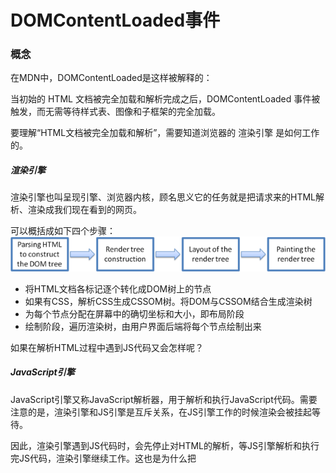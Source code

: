 # DOMContentLoaded事件

### 概念

在MDN中，DOMContentLoaded是这样被解释的：

当初始的 HTML 文档被完全加载和解析完成之后，DOMContentLoaded 事件被触发，而无需等待样式表、图像和子框架的完全加载。

要理解“HTML文档被完全加载和解析”，需要知道浏览器的 渲染引擎 是如何工作的。

##### 渲染引擎
渲染引擎也叫呈现引擎、浏览器内核，顾名思义它的任务就是把请求来的HTML解析、渲染成我们现在看到的网页。

可以概括成如下四个步骤：<br>
![rendering](img/rendering.png)

- 将HTML文档各标记逐个转化成DOM树上的节点
- 如果有CSS，解析CSS生成CSSOM树。将DOM与CSSOM结合生成渲染树
- 为每个节点分配在屏幕中的确切坐标和大小，即布局阶段
- 绘制阶段，遍历渲染树，由用户界面后端将每个节点绘制出来

如果在解析HTML过程中遇到JS代码又会怎样呢？

##### JavaScript引擎
JavaScript引擎又称JavaScript解析器，用于解析和执行JavaScript代码。需要注意的是，渲染引擎和JS引擎是互斥关系，在JS引擎工作的时候渲染会被挂起等待。

因此，渲染引擎遇到JS代码时，会先停止对HTML的解析，等JS引擎解析和执行完JS代码，渲染引擎继续工作。这也是为什么把<script>元素放<body>元素中最后的原因。

回到一开始的问题，“HTML文档被完全加载和解析”是指什么。文档完全加载和解析即渲染的第一个阶段：DOM树构建完成。

DOMContentLoaded在DOM树构建完成后立即触发，而不用等CSS文件、JS文件等其他资源加载完成。

上面所说的是同步脚本的情况，如果是异步脚本，DOMContentLoaded情况又有些许不同。


### 异步脚本 与 DOMContentLoaded
异步脚本可以在不影响页面解析的情况下加载脚本（注意不包括脚本执行，脚本执行时文档仍然停止解析）。
在script标签中添加defer、async属性，即把脚本变为了异步脚本。
- defer属性<br>
告诉浏览器立即开始加载脚本，加载脚本时不影响文档解析，但应该推迟执行，即等文档解析完再执行
- async属性<br>
与defer类似，但是脚本加载完后脚本就执行了

下面几个图可以很容易分清同步、defer、async：<br>
[图片来源请戳这里](https://www.growingwiththeweb.com/2014/02/async-vs-defer-attributes.html)

![legend](img/legend.png)

同步：<br>
![script](img/script.png)

defer: <br>
![script-defer](img/script-defer.png)

async: <br>
![async-defer](img/async-defer.png)

对于defer，文档构建不受影响，文档解析完毕再执行脚本。DOMContentLoaded事件会在脚本执行后再触发；
对于async，浏览器不必等脚本下载和执行完再加载文档，只要文档加载、解析完毕，DOMContentLoaded事件则触发



### DOMContentLoaded 与 load
两者的区别在于，DOMContentLoaded在HTML文档加载、解析完全后触发；load事件会在整个页面（包括CSS文件、JS文件、图片等资源）完全加载后才触发。
